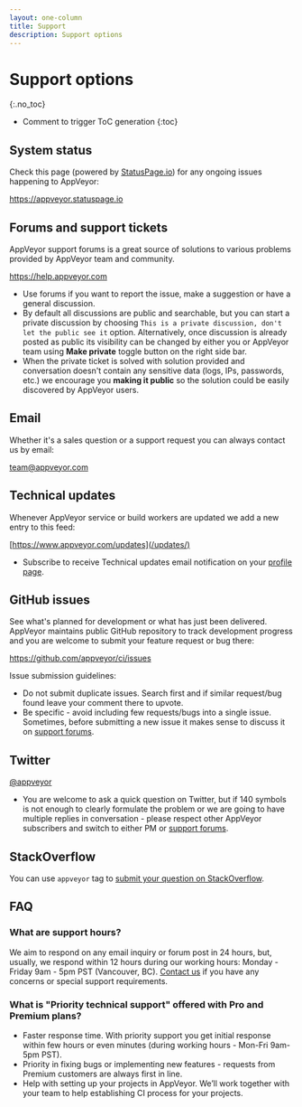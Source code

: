 ```yaml
---
layout: one-column
title: Support
description: Support options
---
```


<!-- markdownlint-disable MD022 MD032 -->
# Support options
{:.no_toc}

* Comment to trigger ToC generation
{:toc}
<!-- markdownlint-enable MD022 MD032 -->

## System status

Check this page (powered by [StatusPage.io](https://www.statuspage.io/))
for any ongoing issues happening to AppVeyor:

<https://appveyor.statuspage.io>

## Forums and support tickets

AppVeyor support forums is a great source of solutions to various problems provided
by AppVeyor team and community.

<https://help.appveyor.com>

* Use forums if you want to report the issue, make a suggestion or have a general discussion.
* By default all discussions are public and searchable, but you can start a private discussion by choosing `This is a private discussion, don't let the public see it` option. Alternatively, once discussion is already posted as public its visibility can be changed by either you or AppVeyor team using **Make private** toggle button on the right side bar.
* When the private ticket is solved with solution provided and conversation doesn't contain any sensitive data (logs, IPs, passwords, etc.) we encourage you **making it public** so the solution could be easily discovered by AppVeyor users.

## Email

Whether it's a sales question or a support request you can always contact us by email:

[team@appveyor.com](mailto:team@appveyor.com)


## Technical updates

Whenever AppVeyor service or build workers are updated we add a new entry to this feed:

[https://www.appveyor.com/updates](/updates/)

* Subscribe to receive Technical updates email notification on your [profile page](https://ci.appveyor.com/profile).


## GitHub issues

See what's planned for development or what has just been delivered. AppVeyor maintains public GitHub repository to track development progress and you are welcome to submit your feature request or bug there:

<https://github.com/appveyor/ci/issues>

Issue submission guidelines:

* Do not submit duplicate issues. Search first and if similar request/bug found leave your comment there to upvote.
* Be specific - avoid including few requests/bugs into a single issue. Sometimes, before submitting a new issue it makes sense to discuss it on [support forums](https://help.appveyor.com).

## Twitter

<a href="https://twitter.com/appveyor" target="_blank" rel="noopener">@appveyor</a>

* You are welcome to ask a quick question on Twitter, but if 140 symbols is not enough to clearly formulate the problem or we are going to have multiple replies in conversation - please respect other AppVeyor subscribers and switch to either PM or [support forums](https://help.appveyor.com).

## StackOverflow

You can use `appveyor` tag to [submit your question on StackOverflow](https://stackoverflow.com/tags/appveyor/info).

## FAQ

### What are support hours?

We aim to respond on any email inquiry or forum post in 24 hours, but, usually, we respond within 12 hours during our working hours: Monday - Friday 9am - 5pm PST (Vancouver, BC).
[Contact us](mailto:team@appveyor.com) if you have any concerns or special support requirements.

### What is "Priority technical support" offered with Pro and Premium plans?

* Faster response time. With priority support you get initial response within few hours or even minutes (during working hours - Mon-Fri 9am-5pm PST).
* Priority in fixing bugs or implementing new features - requests from Premium customers are always first in line.
* Help with setting up your projects in AppVeyor. We’ll work together with your team to help establishing CI process for your projects.
